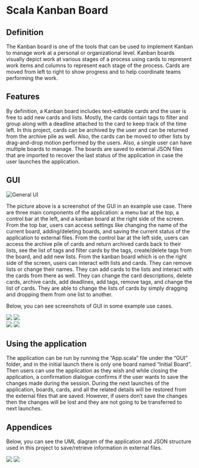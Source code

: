 # Scala Kanban Board

## Definition

The Kanban board is one of the tools that can be used to implement Kanban to manage work at a personal or organizational level. Kanban boards visually depict work at various stages of a process using cards to represent work items and columns to represent each stage of the process. Cards are moved from left to right to show progress and to help coordinate teams performing the work. 

## Features

By definition, a Kanban board includes text-editable cards and the user is free to add new cards and lists. Mostly, the cards contain tags to filter and group along with a deadline attached to the card to keep track of the time left. In this project, cards can be archived by the user and can be returned from the archive pile as well. Also, the cards can be moved to other lists by drag-and-drop motion performed by the users. Also, a single user can have multiple boards to manage. The boards are saved to external JSON files that are imported to recover the last status of the application in case the user launches the application.

## GUI

![General UI](https://github.com/behramulukir/scala-kanban-board/blob/main/documents/General%20UI.png)

The picture above is a screenshot of the GUI in an example use case. There are three main components of the application: a menu bar at the top, a control bar at the left, and a kanban board at the right side of the screen. From the top bar, users can access settings like changing the name of the current board, adding/deleting boards, and saving the current status of the application to external files. From the control bar at the left side, users can access the archive pile of cards and return archived cards back to their lists, see the list of tags and filter cards by the tags, create/delete tags from the board, and add new lists. From the kanban board which is on the right side of the screen, users can interact with lists and cards. They can remove lists or change their names. They can add cards to the lists and interact with the cards from there as well. They can change the card descriptions, delete cards, archive cards, add deadlines, add tags, remove tags, and change the list of cards. They are able to change the lists of cards by simply dragging and dropping them from one list to another.

Below, you can see screenshots of GUI in some example use cases.

<p float="left">
  <img src="https://github.com/behramulukir/scala-kanban-board/blob/main/documents/New%20Tag.png" width="" />
  <img src="https://github.com/behramulukir/scala-kanban-board/blob/main/documents/Add%20Tag.png" width="" /> <br>
  <img src="https://github.com/behramulukir/scala-kanban-board/blob/main/documents/Deadline.png" width="" />
  <img src="https://github.com/behramulukir/scala-kanban-board/blob/main/documents/Quit.png" width="" />
</p>

## Using the application

The application can be run by running the “App.scala” file under the “GUI” folder, and in the initial launch there is only one board named “Initial Board”. Then users can use the application as they wish and while closing the application, a confirmation dialogue confirms if the user wants to save the changes made during the session. During the next launches of the application, boards, cards, and all the related details will be restored from the external files that are saved. However, if users don’t save the changes then the changes will be lost and they are not going to be transferred to next launches.

## Appendices

Below, you can see the UML diagram of the application and JSON structure used in this project to save/retrieve information in external files.

<p float="left">
  <img src="https://github.com/behramulukir/scala-kanban-board/blob/main/documents/Final_UML.png" width="" />
  <img src="https://github.com/behramulukir/scala-kanban-board/blob/main/documents/JSON%20Structure.png" width="" />
</p>
